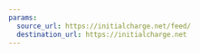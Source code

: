 ```yaml
---
params:
  source_url: https://initialcharge.net/feed/
  destination_url: https://initialcharge.net
---
```

